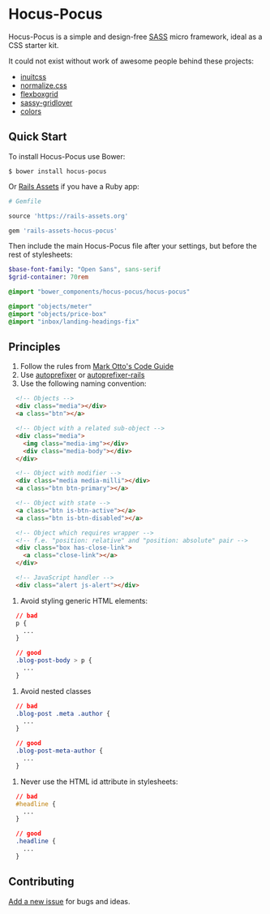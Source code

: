 # Hocus-Pocus

Hocus-Pocus is a simple and design-free [SASS][sass] micro framework, ideal as a CSS starter kit.

It could not exist without work of awesome people behind these projects:

* [inuitcss][inuitcss]
* [normalize.css][normalize]
* [flexboxgrid][flexboxgrid]
* [sassy-gridlover][sassy-gridlover]
* [colors][colors]

## Quick Start

To install Hocus-Pocus use Bower:

```shell
$ bower install hocus-pocus
```

Or [Rails Assets][rails-assets] if you have a Ruby app:

```rb
# Gemfile

source 'https://rails-assets.org'

gem 'rails-assets-hocus-pocus'
```

Then include the main Hocus-Pocus file after your settings, but before the rest of stylesheets:

```sass
$base-font-family: "Open Sans", sans-serif
$grid-container: 70rem

@import "bower_components/hocus-pocus/hocus-pocus"

@import "objects/meter"
@import "objects/price-box"
@import "inbox/landing-headings-fix"
```

## Principles


1. Follow the rules from [Mark Otto's Code Guide][code-guide]
1. Use [autoprefixer][autoprefixer] or [autoprefixer-rails][autoprefixer-rails]
1. Use the following naming convention:

  ```html
    <!-- Objects -->
    <div class="media"></div>
    <a class="btn"></a>

    <!-- Object with a related sub-object -->
    <div class="media">
      <img class="media-img"></div>
      <div class="media-body"></div>
    </div>

    <!-- Object with modifier -->
    <div class="media media-milli"></div>
    <a class="btn btn-primary"></a>

    <!-- Object with state -->
    <a class="btn is-btn-active"></a>
    <a class="btn is-btn-disabled"></a>

    <!-- Object which requires wrapper -->
    <!-- f.e. "position: relative" and "position: absolute" pair -->
    <div class="box has-close-link">
      <a class="close-link"></a>
    </div>

    <!-- JavaScript handler -->
    <div class="alert js-alert"></div>
  ```

1. Avoid styling generic HTML elements:

  ```css
    // bad
    p {
      ...
    }

    // good
    .blog-post-body > p {
      ...
    }
  ``` 

1. Avoid nested classes

  ```css
    // bad
    .blog-post .meta .author {
      ...
    }

    // good
    .blog-post-meta-author {
      ...
    }
  ```

1. Never use the HTML id attribute in stylesheets:

  ```css
    // bad
    #headline {
      ...
    }

    // good
    .headline {
      ...
    }
  ``` 

## Contributing

[Add a new issue][issues] for bugs and ideas.

[sass]: http://sass-lang.com
[rails-assets]: https://rails-assets.org
[autoprefixer]: https://github.com/postcss/autoprefixer
[autoprefixer-rails]: https://github.com/ai/autoprefixer-rails
[code-guide]: http://codeguide.co/#css
[issues]: https://github.com/bkzl/hocus-pocus/issues
[flexboxgrid]: https://github.com/kristoferjoseph/flexboxgrid
[normalize]: https://github.com/necolas/normalize.css
[sassy-gridlover]: https://github.com/hiulit/Sassy-Gridlover
[colors]: https://github.com/mrmrs/colors
[inuitcss]: https://github.com/inuitcss
[inbox-patter]: http://mvcss.io/manifest/#inbox
